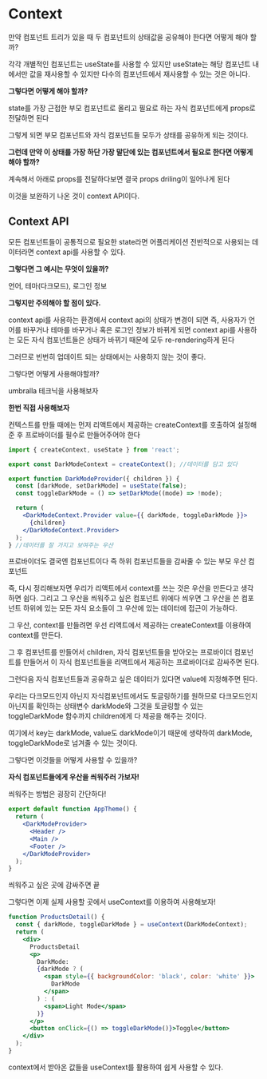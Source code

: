 # Context

만약 컴포넌트 트리가 있을 때 두 컴포넌트의 상태값을 공유해야 한다면 어떻게 해야 할까?

각각 개별적인 컴포넌트는 useState를 사용할 수 있지만 useState는 해당 컴포넌트 내에서만 값을 재사용할 수 있지만 다수의 컴포넌트에서 재사용할 수 있는 것은 아니다.

**그렇다면 어떻게 해야 할까?**

state를 가장 근접한 부모 컴포넌트로 올리고 필요로 하는 자식 컴포넌트에게 props로 전달하면 된다

그렇게 되면 부모 컴포넌트와 자식 컴포넌트들 모두가 상태를 공유하게 되는 것이다.

**그런데 만약 이 상태를 가장 하단 가장 말단에 있는 컴포넌트에서 필요로 한다면 어떻게 해야 할까?**

계속해서 아래로 props를 전달하다보면 결국 props driling이 일어나게 된다

이것을 보완하기 나온 것이 context API이다.

## Context API

모든 컴포넌트들이 공통적으로 필요한 state라면 어플리케이션 전반적으로 사용되는 데이터라면 context api를 사용할 수 있다.

**그렇다면 그 예시는 무엇이 있을까?**

언어, 테마(다크모드), 로그인 정보

**그렇지만 주의해야 할 점이 있다.**

context api를 사용하는 환경에서 context api의 상태가 변경이 되면 즉, 사용자가 언어를 바꾸거나 테마를 바꾸거나 혹은 로그인 정보가 바뀌게 되면 context api를 사용하는 모든 자식 컴포넌트들은 상태가 바뀌기 때문에 모두 re-rendering하게 된다

그러므로 빈번히 업데이트 되는 상태에서는 사용하지 않는 것이 좋다.

그렇다면 어떻게 사용해야할까?

umbralla 테크닉을 사용해보자

**한번 직접 사용해보자**

컨텍스트를 만들 때에는 먼저 리액트에서 제공하는 createContext를 호출하여 설정해준 후 프로바이더를 필수로 만들어주어야 한다

```jsx
import { createContext, useState } from 'react';

export const DarkModeContext = createContext(); //데이터를 담고 있다

export function DarkModeProvider({ children }) {
  const [darkMode, setDarkMode] = useState(false);
  const toggleDarkMode = () => setDarkMode((mode) => !mode);

  return (
    <DarkModeContext.Provider value={{ darkMode, toggleDarkMode }}>
      {children}
    </DarkModeContext.Provider>
  );
} //데이터를 잘 가지고 보여주는 우산
```

프로바이더도 결국엔 컴포넌트이다 즉 하위 컴포넌트들을 감싸줄 수 있는 부모 우산 컴포넌트

즉, 다시 정리해보자면 우리가 리액트에서 context를 쓰는 것은 우산을 만든다고 생각하면 쉽다. 그리고 그 우산을 씌워주고 싶은 컴포넌트 위에다 씌우면 그 우산을 쓴 컴포넌트 하위에 있는 모든 자식 요소들이 그 우산에 있는 데이터에 접근이 가능하다.

그 우산, context를 만들려면 우선 리액트에서 제공하는 createContext를 이용하여 context를 만든다.

그 후 컴포넌트를 만들어서 children, 자식 컴포넌트들을 받아오는 프로바이더 컴포넌트를 만들어서 이 자식 컴포넌트들을 리액트에서 제공하는 프로바이더로 감싸주면 된다.

그런다음 자식 컴포넌트들과 공유하고 싶은 데이터가 있다면 value에 지정해주면 된다.

우리는 다크모드인지 아닌지 자식컴포넌트에서도 토글링하기를 원하므로 다크모드인지 아닌지를 확인하는 상태변수 darkMode와 그것을 토글링할 수 있는 toggleDarkMode 함수까지 children에게 다 제공을 해주는 것이다.

여기에서 key는 darkMode, value도 darkMode이기 때문에 생략하여 darkMode, toggleDarkMode로 넘겨줄 수 있는 것이다.

그렇다면 이것들을 어떻게 사용할 수 있을까?

**자식 컴포넌트들에게 우산을 씌워주러 가보자!**

씌워주는 방법은 굉장히 간단하다!

```jsx
export default function AppTheme() {
  return (
    <DarkModeProvider>
      <Header />
      <Main />
      <Footer />
    </DarkModeProvider>
  );
}
```

씌워주고 싶은 곳에 감싸주면 끝

그렇다면 이제 실제 사용할 곳에서 useContext를 이용하여 사용해보자!

```jsx
function ProductsDetail() {
  const { darkMode, toggleDarkMode } = useContext(DarkModeContext);
  return (
    <div>
      ProductsDetail
      <p>
        DarkMode:
        {darkMode ? (
          <span style={{ backgroundColor: 'black', color: 'white' }}>
            DarkMode
          </span>
        ) : (
          <span>Light Mode</span>
        )}
      </p>
      <button onClick={() => toggleDarkMode()}>Toggle</button>
    </div>
  );
}
```

context에서 받아온 값들을 useContext를 활용하여 쉽게 사용할 수 있다.
